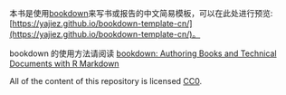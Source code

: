 本书是使用[bookdown](https://bookdown.org/home/about.html)来写书或报告的中文简易模板，可以在此处进行预览: [https://yajiez.github.io/bookdown-template-cn/](https://yajiez.github.io/bookdown-template-cn/)。

bookdown 的使用方法请阅读 [bookdown: Authoring Books and Technical Documents with R Markdown](https://bookdown.org/yihui/bookdown/)

All of the content of this repository is licensed [CC0](https://creativecommons.org/publicdomain/zero/1.0/).


